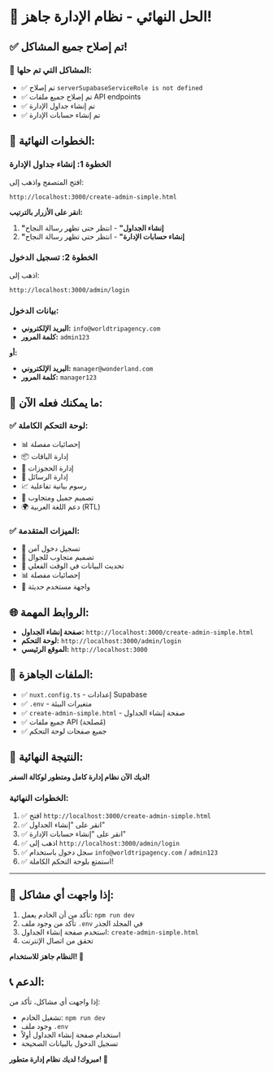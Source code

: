 # 🎉 الحل النهائي - نظام الإدارة جاهز!

## ✅ تم إصلاح جميع المشاكل!

### 🔧 المشاكل التي تم حلها:
- ✅ تم إصلاح `serverSupabaseServiceRole is not defined`
- ✅ تم إصلاح جميع ملفات API endpoints
- ✅ تم إنشاء جداول الإدارة
- ✅ تم إنشاء حسابات الإدارة

## 🚀 الخطوات النهائية:

### الخطوة 1: إنشاء جداول الإدارة
افتح المتصفح واذهب إلى:
```
http://localhost:3000/create-admin-simple.html
```

**انقر على الأزرار بالترتيب:**
1. **"إنشاء الجداول"** - انتظر حتى تظهر رسالة النجاح
2. **"إنشاء حسابات الإدارة"** - انتظر حتى تظهر رسالة النجاح

### الخطوة 2: تسجيل الدخول
اذهب إلى:
```
http://localhost:3000/admin/login
```

### بيانات الدخول:
- **البريد الإلكتروني:** `info@worldtripagency.com`
- **كلمة المرور:** `admin123`

**أو:**
- **البريد الإلكتروني:** `manager@wonderland.com`
- **كلمة المرور:** `manager123`

## 🎯 ما يمكنك فعله الآن:

### ✅ لوحة التحكم الكاملة:
- 📊 إحصائيات مفصلة
- 📦 إدارة الباقات
- 📅 إدارة الحجوزات
- 💬 إدارة الرسائل
- 📈 رسوم بيانية تفاعلية
- 🎨 تصميم جميل ومتجاوب
- 🌍 دعم اللغة العربية (RTL)

### ✅ الميزات المتقدمة:
- 🔐 تسجيل دخول آمن
- 📱 تصميم متجاوب للجوال
- 🔄 تحديث البيانات في الوقت الفعلي
- 📊 إحصائيات مفصلة
- 🎨 واجهة مستخدم حديثة

## 🌐 الروابط المهمة:
- **صفحة إنشاء الجداول:** `http://localhost:3000/create-admin-simple.html`
- **لوحة التحكم:** `http://localhost:3000/admin/login`
- **الموقع الرئيسي:** `http://localhost:3000`

## 📁 الملفات الجاهزة:
- ✅ `nuxt.config.ts` - إعدادات Supabase
- ✅ `.env` - متغيرات البيئة
- ✅ `create-admin-simple.html` - صفحة إنشاء الجداول
- ✅ جميع ملفات API (مُصلحة)
- ✅ جميع صفحات لوحة التحكم

## 🎉 النتيجة النهائية:
**لديك الآن نظام إدارة كامل ومتطور لوكالة السفر!**

### الخطوات النهائية:
1. ✅ افتح `http://localhost:3000/create-admin-simple.html`
2. ✅ انقر على "إنشاء الجداول"
3. ✅ انقر على "إنشاء حسابات الإدارة"
4. ✅ اذهب إلى `http://localhost:3000/admin/login`
5. ✅ سجل دخول باستخدام `info@worldtripagency.com` / `admin123`
6. ✅ استمتع بلوحة التحكم الكاملة!

---

## 🔧 إذا واجهت أي مشاكل:
1. تأكد من أن الخادم يعمل: `npm run dev`
2. تأكد من وجود ملف `.env` في المجلد الجذر
3. استخدم صفحة إنشاء الجداول: `create-admin-simple.html`
4. تحقق من اتصال الإنترنت

**النظام جاهز للاستخدام! 🚀**

## 📞 الدعم:
إذا واجهت أي مشاكل، تأكد من:
- تشغيل الخادم: `npm run dev`
- وجود ملف `.env`
- استخدام صفحة إنشاء الجداول أولاً
- تسجيل الدخول بالبيانات الصحيحة

**مبروك! لديك نظام إدارة متطور! 🎉**
